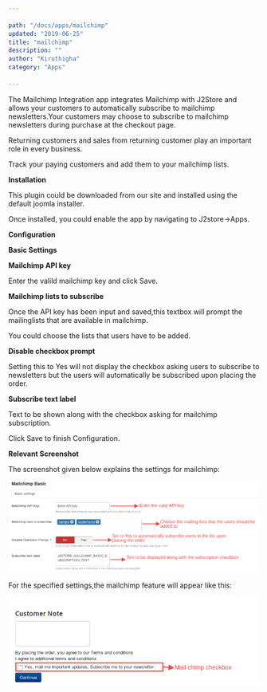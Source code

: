 ```yaml
---

path: "/docs/apps/mailchimp"
updated: "2019-06-25"
title: "mailchimp"
description: ""
author: "Kiruthigha"
category: "Apps"

---
```



The Mailchimp Integration app integrates Mailchimp with J2Store and allows your customers to automatically subscribe to mailchimp newsletters.Your customers may choose to subscribe to mailchimp newsletters during purchase at the checkout page.

Returning customers and sales from returning customer play an important role in every business.

Track your paying customers and add them to your mailchimp lists.


**Installation**

This plugin could be downloaded from our site and installed using the default joomla installer.

Once installed, you could enable the app by navigating to J2store->Apps.

**Configuration**

**Basic Settings**

**Mailchimp API key**

Enter the valild mailchimp key and click Save.

**Mailchimp lists to subscribe**

Once the API key has been input and saved,this textbox will prompt the mailinglists that are available in mailchimp.

You could choose the lists that users have to be added.

**Disable checkbox prompt**

Setting this to Yes will not display the checkbox asking users to subscribe to newsletters but the users will automatically be subscribed upon placing the order.

**Subscribe text label**

Text to be shown along with the checkbox asking for mailchimp subscription.

Click Save to finish Configuration.

**Relevant Screenshot**

The screenshot given below explains the settings for mailchimp:

![mc01](https://raw.githubusercontent.com/j2store/doc-images/master/apps/mailchimp/mailchimp01.png)

For the specified settings,the mailchimp feature will appear like this:

![mc02](https://raw.githubusercontent.com/j2store/doc-images/master/apps/mailchimp/mailchimp02.png)
